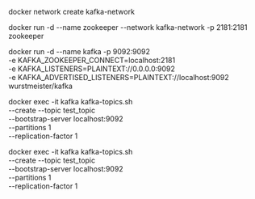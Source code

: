 docker network create kafka-network

docker run -d --name zookeeper --network kafka-network -p 2181:2181 zookeeper

docker run -d --name kafka -p 9092:9092 \
-e KAFKA_ZOOKEEPER_CONNECT=localhost:2181 \
-e KAFKA_LISTENERS=PLAINTEXT://0.0.0.0:9092 \
-e KAFKA_ADVERTISED_LISTENERS=PLAINTEXT://localhost:9092 \
wurstmeister/kafka



docker exec -it kafka kafka-topics.sh \
--create --topic test_topic \
--bootstrap-server localhost:9092 \
--partitions 1 \
--replication-factor 1


docker exec -it kafka kafka-topics.sh \
--create --topic test_topic \
--bootstrap-server localhost:9092 \
--partitions 1 \
--replication-factor 1
